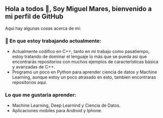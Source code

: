 ## Hola a todos 👋, Soy Miguel Mares, bienvenido a mi perfil de GitHub

Aqui hay algunas cosas acerca de mi:

### 🔭 En que estoy trabajando actualmente:
* Actualmente codifico en C++, tanto en mi trabajo como pasatiempo, estoy tratando de dominar el lenguaje lo más que se pueda asi que encontrarás repositorios con muchos ejemplos de características básica y avanzadas de C++.
* Programo un poco en Python para aprender ciencia de datos y Machine Learning, aunque estoy un poco atrasado en esto, tambien encontraras repositorios aqui.

### Lo que me gustaria aprender:
* Machine Learning, Deep Learnind y Ciencia de Datos.
* Aplicaciones mobiles para Android y Iphone.
<!--
**Mangelsanm/Mangelsanm** is a ✨ _special_ ✨ repository because its `README.md` (this file) appears on your GitHub profile.

Here are some ideas to get you started:

- 🔭 I’m currently working on ...
- 🌱 I’m currently learning ...
- 👯 I’m looking to collaborate on ...
- 🤔 I’m looking for help with ...
- 💬 Ask me about ...
- 📫 How to reach me: ...
- 😄 Pronouns: ...
- ⚡ Fun fact: ...
-->
